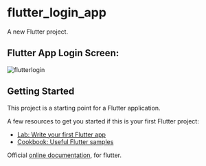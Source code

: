 # flutter_login_app

A new Flutter project.

## Flutter App Login Screen:

![flutterlogin](https://user-images.githubusercontent.com/21124445/53299651-2084c280-3863-11e9-9f4f-5e67e6cb3588.jpg)


## Getting Started

This project is a starting point for a Flutter application.

A few resources to get you started if this is your first Flutter project:

- [Lab: Write your first Flutter app](https://flutter.io/docs/get-started/codelab)
- [Cookbook: Useful Flutter samples](https://flutter.io/docs/cookbook)

Official 
[online documentation](https://flutter.io/docs), for flutter.
